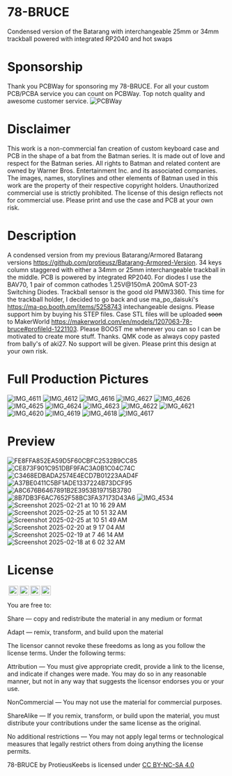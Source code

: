 # 78-BRUCE
Condensed version of the Batarang with interchangeable 25mm or 34mm trackball powered with integrated RP2040 and hot swaps

# Sponsorship
Thank you PCBWay for sponsoring my 78-BRUCE. For all your custom PCB/PCBA service you can count on PCBWay.  Top notch quality and awesome customer service.
![PCBWay](https://github.com/user-attachments/assets/807445ee-6698-4a98-9ab0-539473043073)

# Disclaimer
This work is a non-commercial fan creation of custom keyboard case and PCB in the shape of a bat from the Batman series. It is made out of love and respect for the Batman series. All rights to Batman and related content are owned by Warner Bros. Entertainment Inc. and its associated companies. The images, names, storylines and other elements of Batman used in this work are the property of their respective copyright holders. Unauthorized commercial use is strictly prohibited. The license of this design reflects not for commercial use.
Please print and use the case and PCB at your own risk.

# Description
A condensed version from my previous Batarang/Armored Batarang versions https://github.com/protieusz/Batarang-Armored-Version. 34 keys column staggered with either a 34mm or 25mm interchangeable trackball in the middle. PCB is powered by integrated RP2040. For diodes I use the BAV70, 1 pair of common cathodes 1.25V@150mA 200mA SOT-23 Switching Diodes.  Trackball sensor is the good old PMW3360. This time for the trackball holder, I decided to go back and use ma_po_daisuki's https://ma-po.booth.pm/items/5258743 intechangeable designs. Please support him by buying his STEP files. Case STL files will be uploaded ~~soon~~ to MakerWorld https://makerworld.com/en/models/1207063-78-bruce#profileId-1221103. Please BOOST me whenever you can so I can be motivated to create more stuff. Thanks. QMK code as always copy pasted from bally's of aki27. No support will be given. Please print this design at your own risk.

# Full Production Pictures

![IMG_4611](https://github.com/user-attachments/assets/c0f3e82c-a519-4e22-8a5e-2464ccd39d7c)
![IMG_4612](https://github.com/user-attachments/assets/235ebd85-0a5c-4aa7-8e2e-3a914a1f5882)
![IMG_4616](https://github.com/user-attachments/assets/220f1eec-e43b-48ed-8e51-cb30d3545836)
![IMG_4627](https://github.com/user-attachments/assets/5b0f84c7-4475-4c83-b181-d95c83224ddb)
![IMG_4626](https://github.com/user-attachments/assets/97da1a2b-e6a9-48ec-89ab-2c68e777d639)
![IMG_4625](https://github.com/user-attachments/assets/60ca22a6-e234-4062-9af5-a0fbb252af3a)
![IMG_4624](https://github.com/user-attachments/assets/32b7f069-3c83-42ac-8989-cc9ba1520f66)
![IMG_4623](https://github.com/user-attachments/assets/ee36fbcb-4d98-47d1-95bd-d61f6baa7625)
![IMG_4622](https://github.com/user-attachments/assets/45ee9881-4c1b-4eab-aaa4-bf029fdd96ce)
![IMG_4621](https://github.com/user-attachments/assets/c973267c-cb09-41a0-994d-00cb6cc2d7a0)
![IMG_4620](https://github.com/user-attachments/assets/39533a3c-586f-463c-9a3e-d525d6932f8d)
![IMG_4619](https://github.com/user-attachments/assets/09788ced-ba98-4888-a729-7bddf65f16a1)
![IMG_4618](https://github.com/user-attachments/assets/4f9a00c4-0038-4dff-b047-e11d44a52520)
![IMG_4617](https://github.com/user-attachments/assets/7a0fac74-a817-4d6a-87fa-120f5b1eb71f)


# Preview
![FE8FFA852EA59D5F60CBFC2532B9CC85](https://github.com/user-attachments/assets/a1ee2d63-13d3-4154-9fd3-f55339952641)
![CE873F901C951DBF9FAC3A0B1C04C74C](https://github.com/user-attachments/assets/715deb3c-704b-4057-88cf-a3e1e5fdbbfe)
![C3468EDBADA2574E4ECD7B01223AAD4F](https://github.com/user-attachments/assets/dbb12478-243d-4597-bdc7-34d6a8b44de8)
![A37BE0411C5BF1ADE1337224B73DCF95](https://github.com/user-attachments/assets/f060261f-b498-446c-92c0-5efbcafc5bce)
![A8C676B6467891B2E3953B19715B3780](https://github.com/user-attachments/assets/a6d17fbe-b7a0-4a29-b7cd-5c3ca98e91c5)
![8B7DB3F6AC7652F58BC3FA37173D43A6](https://github.com/user-attachments/assets/d5c3d3dc-fbcc-428d-8ae9-dc54fb8f353b)
![IMG_4534](https://github.com/user-attachments/assets/805bc9e3-0874-45f5-8669-91f44077aefb)
![Screenshot 2025-02-21 at 10 16 29 AM](https://github.com/user-attachments/assets/9405565c-3c31-4f17-a299-dca5d91722d1)
![Screenshot 2025-02-25 at 10 51 32 AM](https://github.com/user-attachments/assets/89abca9d-b6c9-4c08-b6a7-bea1f3886fbd)
![Screenshot 2025-02-25 at 10 51 49 AM](https://github.com/user-attachments/assets/a473d6c8-e4f0-4afb-bcfd-f3ab8081998d)
![Screenshot 2025-02-20 at 9 17 04 AM](https://github.com/user-attachments/assets/1d90a84f-029f-4ec2-951a-13372d9adce0)
![Screenshot 2025-02-19 at 7 46 14 AM](https://github.com/user-attachments/assets/e0c7cc0d-090a-4f71-8570-c98c5d8d8f4a)
![Screenshot 2025-02-18 at 6 02 32 AM](https://github.com/user-attachments/assets/bc2ec784-9bab-4990-99ba-efa2b69d5dcd)


# License

<img style="height:22px!important;margin-left:3px;vertical-align:text-bottom;" src="https://mirrors.creativecommons.org/presskit/icons/cc.svg?ref=chooser-v1"><img style="height:22px!important;margin-left:3px;vertical-align:text-bottom;" src="https://mirrors.creativecommons.org/presskit/icons/by.svg?ref=chooser-v1"><img style="height:22px!important;margin-left:3px;vertical-align:text-bottom;" src="https://mirrors.creativecommons.org/presskit/icons/nc.svg?ref=chooser-v1"><img style="height:22px!important;margin-left:3px;vertical-align:text-bottom;" src="https://mirrors.creativecommons.org/presskit/icons/sa.svg?ref=chooser-v1"></a></p>

You are free to:

Share — copy and redistribute the material in any medium or format

Adapt — remix, transform, and build upon the material

The licensor cannot revoke these freedoms as long as you follow the license terms.
Under the following terms:

Attribution — You must give appropriate credit, provide a link to the license, and indicate if changes were made. You may do so in any reasonable manner, but not in any way that suggests the licensor endorses you or your use.

NonCommercial — You may not use the material for commercial purposes.

ShareAlike — If you remix, transform, or build upon the material, you must distribute your contributions under the same license as the original.

No additional restrictions — You may not apply legal terms or technological measures that legally restrict others from doing anything the license permits.

78-BRUCE by ProtieusKeebs is licensed under [CC BY-NC-SA 4.0](https://creativecommons.org/licenses/by-nc-sa/4.0/?ref=chooser-v1)
